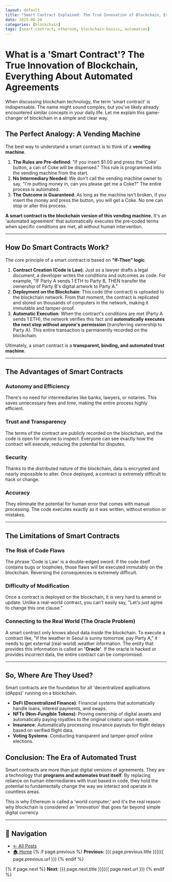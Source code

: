 ```yaml
---
layout: default
title: "Smart Contract Explained: The True Innovation of Blockchain, Everything About Automated Agreements"
date: 2025-06-20
categories: [blockchain]
tags: [smart-contract, ethereum, blockchain-basics, automation]
---
```


# What is a 'Smart Contract'? The True Innovation of Blockchain, Everything About Automated Agreements

When discussing blockchain technology, the term 'smart contract' is indispensable. The name might sound complex, but you've likely already encountered similar concepts in your daily life. Let me explain this game-changer of blockchain in a simple and clear way.

## The Perfect Analogy: A Vending Machine

The best way to understand a smart contract is to think of a **vending machine**.

1.  **The Rules are Pre-defined**: "If you insert $1.00 and press the 'Coke' button, a can of Coke will be dispensed." This rule is programmed into the vending machine from the start.
2.  **No Intermediary Needed**: We don't call the vending machine owner to say, "I'm putting money in, can you please get me a Coke?" The entire process is automated.
3.  **The Outcome is Guaranteed**: As long as the machine isn't broken, if you insert the money and press the button, you will get a Coke. No one can stop or alter this process.

**A smart contract is the blockchain version of this vending machine.** It's an 'automated agreement' that automatically executes the pre-coded terms when specific conditions are met, all without human intervention.

---

## How Do Smart Contracts Work?

The core principle of a smart contract is based on **"If-Then" logic**.

1.  **Contract Creation (Code is Law)**: Just as a lawyer drafts a legal document, a developer writes the conditions and outcomes as code. For example, "IF Party A sends 1 ETH to Party B, THEN transfer the ownership of Party B's digital artwork to Party A."
2.  **Deployment on the Blockchain**: This code (the contract) is uploaded to the blockchain network. From that moment, the contract is replicated and stored on thousands of computers in the network, making it immutable and tamper-proof.
3.  **Automatic Execution**: When the contract's conditions are met (Party A sends 1 ETH), the network verifies this fact and **automatically executes the next step without anyone's permission** (transferring ownership to Party A). This entire transaction is permanently recorded on the blockchain.

Ultimately, a smart contract is a **transparent, binding, and automated trust machine**.

---

## The Advantages of Smart Contracts

### Autonomy and Efficiency
There's no need for intermediaries like banks, lawyers, or notaries. This saves unnecessary fees and time, making the entire process highly efficient.

### Trust and Transparency
The terms of the contract are publicly recorded on the blockchain, and the code is open for anyone to inspect. Everyone can see exactly how the contract will execute, reducing the potential for disputes.

### Security
Thanks to the distributed nature of the blockchain, data is encrypted and nearly impossible to alter. Once deployed, a contract is extremely difficult to hack or change.

### Accuracy
They eliminate the potential for human error that comes with manual processing. The code executes exactly as it was written, without emotion or mistakes.

---

## The Limitations of Smart Contracts

### The Risk of Code Flaws
The phrase 'Code is Law' is a double-edged sword. If the code itself contains bugs or loopholes, those flaws will be executed immutably on the blockchain. Reversing the consequences is extremely difficult.

### Difficulty of Modification
Once a contract is deployed on the blockchain, it is very hard to amend or update. Unlike a real-world contract, you can't easily say, "Let's just agree to change this one clause."

### Connecting to the Real World (The Oracle Problem)
A smart contract only knows about data *inside* the blockchain. To execute a contract like, "If the weather in Seoul is sunny tomorrow, pay Party A," it needs to get external (real-world) weather information. The entity that provides this information is called an **'Oracle'**. If the oracle is hacked or provides incorrect data, the entire contract can be compromised.

---

## So, Where Are They Used?

Smart contracts are the foundation for all 'decentralized applications (dApps)' running on a blockchain.

-   **DeFi (Decentralized Finance)**: Financial systems that automatically handle loans, interest payments, and swaps.
-   **NFTs (Non-Fungible Tokens)**: Proving ownership of digital assets and automatically paying royalties to the original creator upon resale.
-   **Insurance**: Automatically processing insurance payouts for flight delays based on verified flight data.
-   **Voting Systems**: Conducting transparent and tamper-proof online elections.

## Conclusion: The Era of Automated Trust

Smart contracts are more than just digital versions of agreements. They are a technology that **programs and automates trust itself**. By replacing reliance on human intermediaries with trust based in code, they hold the potential to fundamentally change the way we interact and operate in countless areas.

This is why Ethereum is called a 'world computer,' and it's the real reason why blockchain is considered an 'innovation' that goes far beyond simple digital currency.

---

## 📌 Navigation
- [← All Posts](/posts)
- [🏠 Home](/)
{% if page.previous %}
**Previous:** [{{ page.previous.title }}]({{ page.previous.url }})
{% endif %}

{% if page.next %}
**Next:** [{{ page.next.title }}]({{ page.next.url }})
{% endif %}